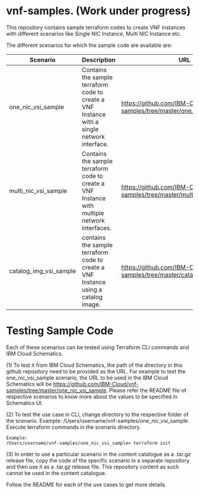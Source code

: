 # vnf-samples. (Work under progress)


This repository contains sample terraform codes to create VNF instances with different scenarios like Single NIC Instance, Multi NIC Instance etc.

The different scenarios for which the sample code are available are:

| Scenario | Description | URL |
|----------|-------------|-----|
| one_nic_vsi_sample | Contains the sample terraform code to create a VNF Instance with a single network interface. | https://github.com/IBM-Cloud/vnf-samples/tree/master/one_nic_vsi_sample |
| multi_nic_vsi_sample | Contains the sample terraform code to create a VNF Instance with multiple network interfaces. | https://github.com/IBM-Cloud/vnf-samples/tree/master/multi_nic_vsi_sample |
|catalog_img_vsi_sample | contains the sample terraform code to create a VNF Instance using a catalog image. | https://github.com/IBM-Cloud/vnf-samples/tree/master/catalog_img_vsi_sample |


# Testing Sample Code 

Each of these scenarios can be tested using Terraform CLI commands and IBM Cloud Schematics.

  (1) To test it from IBM Cloud Schematics, the path of the directory in this github repository need to be provided as the URL. For example to test the one_nic_vsi_sample scenario, the URL to be used in the IBM Cloud Schematics will be https://github.com/IBM-Cloud/vnf-samples/tree/master/one_nic_vsi_sample. Please refer the README file of respective scenarios to know more about the values to be specified in Schematics UI.

  (2) To test the use case in CLI, change directory to the respective folder of the scenario. Example: /Users/username/vnf-samples/one_nic_vsi_sample. Execute terraform commands in the scenario directory. 
    
    Example:   
    /Users/username/vnf-samples/one_nic_vsi_sample> terraform init

  (3) In order to use a particular scenario in the content catalogue as a .tar.gz release file, copy the code of the specific    scenario in a separate repository and then use it as a .tar.gz release file. This repository content as such cannot be used in the content catalogue.

Follow the README for each of the use cases to get more details. 
